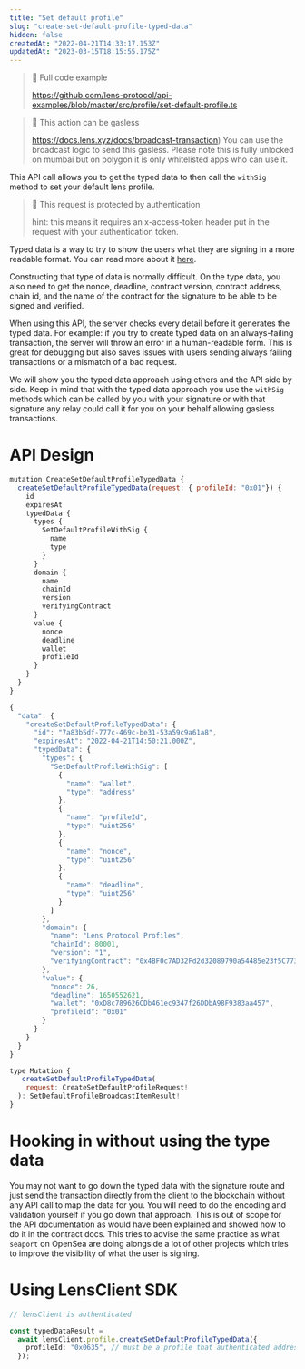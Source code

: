 ```yaml
---
title: "Set default profile"
slug: "create-set-default-profile-typed-data"
hidden: false
createdAt: "2022-04-21T14:33:17.153Z"
updatedAt: "2023-03-15T18:15:55.175Z"
---
```


> 📘 Full code example
>
> <https://github.com/lens-protocol/api-examples/blob/master/src/profile/set-default-profile.ts>

> 📘 This action can be gasless
>
> <https://docs.lens.xyz/docs/broadcast-transaction>) You can use the broadcast logic to send this gasless. Please note this is fully unlocked on mumbai but on polygon it is only whitelisted apps who can use it.

This API call allows you to get the typed data to then call the `withSig` method to set your default lens profile.

> 🚧 This request is protected by authentication
>
> hint: this means it requires an x-access-token header put in the request with your authentication token.

Typed data is a way to try to show the users what they are signing in a more readable format. You can read more about it [here](https://eips.ethereum.org/EIPS/eip-712).

Constructing that type of data is normally difficult. On the type data, you also need to get the nonce, deadline, contract version, contract address, chain id, and the name of the contract for the signature to be able to be signed and verified.

When using this API, the server checks every detail before it generates the typed data. For example: if you try to create typed data on an always-failing transaction, the server will throw an error in a human-readable form. This is great for debugging but also saves issues with users sending always failing transactions or a mismatch of a bad request.

We will show you the typed data approach using ethers and the API side by side. Keep in mind that with the typed data approach you use the `withSig` methods which can be called by you with your signature or with that signature any relay could call it for you on your behalf allowing gasless transactions.

# API Design

```javascript Example operation
mutation CreateSetDefaultProfileTypedData {
  createSetDefaultProfileTypedData(request: { profileId: "0x01"}) {
    id
    expiresAt
    typedData {
      types {
        SetDefaultProfileWithSig {
          name
          type
        }
      }
      domain {
        name
        chainId
        version
        verifyingContract
      }
      value {
        nonce
        deadline
        wallet
        profileId
      }
    }
  }
}
```

```javascript Example response
{
  "data": {
    "createSetDefaultProfileTypedData": {
      "id": "7a83b5df-777c-469c-be31-53a59c9a61a8",
      "expiresAt": "2022-04-21T14:50:21.000Z",
      "typedData": {
        "types": {
          "SetDefaultProfileWithSig": [
            {
              "name": "wallet",
              "type": "address"
            },
            {
              "name": "profileId",
              "type": "uint256"
            },
            {
              "name": "nonce",
              "type": "uint256"
            },
            {
              "name": "deadline",
              "type": "uint256"
            }
          ]
        },
        "domain": {
          "name": "Lens Protocol Profiles",
          "chainId": 80001,
          "version": "1",
          "verifyingContract": "0x4BF0c7AD32Fd2d32089790a54485e23f5C7736C0"
        },
        "value": {
          "nonce": 26,
          "deadline": 1650552621,
          "wallet": "0xD8c789626CDb461ec9347f26DDbA98F9383aa457",
          "profileId": "0x01"
        }
      }
    }
  }
}
```

```javascript Query interface
type Mutation {
   createSetDefaultProfileTypedData(
    request: CreateSetDefaultProfileRequest!
  ): SetDefaultProfileBroadcastItemResult!
}
```

# Hooking in without using the type data

You may not want to go down the typed data with the signature route and just send the transaction directly from the client to the blockchain without any API call to map the data for you. You will need to do the encoding and validation yourself if you go down that approach. This is out of scope for the API documentation as would have been explained and showed how to do it in the contract docs. This tries to advise the same practice as what `seaport` on OpenSea are doing alongside a lot of other projects which tries to improve the visibility of what the user is signing.

#

# Using LensClient SDK

```typescript
// lensClient is authenticated

const typedDataResult =
  await lensClient.profile.createSetDefaultProfileTypedData({
    profileId: "0x0635", // must be a profile that authenticated address owns
  });
```

